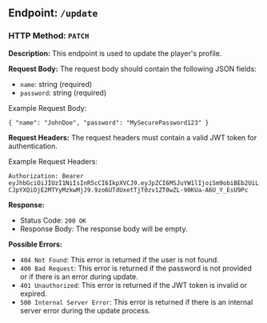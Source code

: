 ## Endpoint: `/update`

### HTTP Method: `PATCH`

**Description:** This endpoint is used to update the player's profile.

**Request Body:** The request body should contain the following JSON fields:

-   `name`: string (required)
-   `password`: string (required)

Example Request Body:


`{
  "name": "JohnDoe",
  "password": "MySecurePassword123"
}` 

**Request Headers:** The request headers must contain a valid JWT token for authentication.

Example Request Headers:

`Authorization: Bearer eyJhbGciOiJIUzI1NiIsInR5cCI6IkpXVCJ9.eyJpZCI6MSJuYW1lIjoiSm9obiBEb2UiLCJpYXQiOjE2MTYyMzkwMjJ9.9zo6UTdUxetTjT0zv1ZT0wZL-90KUa-A6U_Y_EsU9Pc` 

**Response:**

-   Status Code: `200 OK`
-   Response Body: The response body will be empty.

**Possible Errors:**

-   `404 Not Found`: This error is returned if the user is not found.
-   `400 Bad Request`: This error is returned if the password is not provided or if there is an error during update.
-   `401 Unauthorized`: This error is returned if the JWT token is invalid or expired.
-   `500 Internal Server Error`: This error is returned if there is an internal server error during the update process.